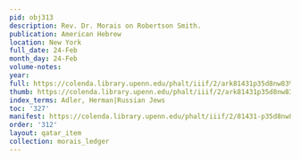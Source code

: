 ```yaml
---
pid: obj313
description: Rev. Dr. Morais on Robertson Smith.
publication: American Hebrew
location: New York
full_date: 24-Feb
month_day: 24-Feb
volume-notes:
year:
full: https://colenda.library.upenn.edu/phalt/iiif/2/ark81431p35d8nw83%2FSHA256E-s7829970--e2ad45bf0f08c1a1120c522b1e98593dd33c7b57c6e068a0ffc1d5bafc15572c.jpeg/full/3500,/0/default.jpg
thumb: https://colenda.library.upenn.edu/phalt/iiif/2/ark81431p35d8nw83%2FSHA256E-s7829970--e2ad45bf0f08c1a1120c522b1e98593dd33c7b57c6e068a0ffc1d5bafc15572c.jpeg/full/!200,200/0/default.jpg
index_terms: Adler, Herman|Russian Jews
toc: '327'
manifest: https://colenda.library.upenn.edu/phalt/iiif/2/81431-p35d8nw83/manifest
order: '312'
layout: qatar_item
collection: morais_ledger
---
```

